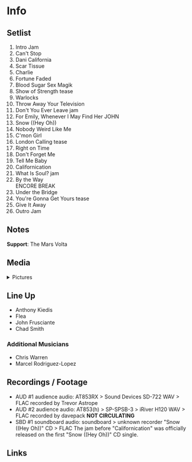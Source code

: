 # Info

## Setlist

1. Intro Jam
2. Can't Stop
3. Dani California
4. Scar Tissue
5. Charlie
6. Fortune Faded
7. Blood Sugar Sex Magik
8. Show of Strength tease
9. Warlocks
10. Throw Away Your Television
11. Don't You Ever Leave jam
12. For Emily, Whenever I May Find Her JOHN
13. Snow ((Hey Oh))
14. Nobody Weird Like Me
15. C'mon Girl
16. London Calling tease
17. Right on Time
18. Don't Forget Me
19. Tell Me Baby
20. Californication
21. What Is Soul? jam
22. By the Way
<br> ENCORE BREAK
23. Under the Bridge
24. You're Gonna Get Yours tease
25. Give It Away
26. Outro Jam

## Notes

**Support**: The Mars Volta

## Media 

<details>
  <summary>Pictures</summary>
  <!--<img alt="Setlist" title="Setlist" src="_.jpg" height="200" />
  <img alt="Flyer" title="Flyer" src="_.jpg" height="200" />
  <img alt="Clipper" title="Clipper" src="_.jpg" height="200" />
  <img alt="Ticket" title="Ticket" src="_.jpg" height="200" />
  -->
</details>

## Line Up

* Anthony Kiedis
* Flea
* John Frusciante
* Chad Smith

### Additional Musicians

* Chris Warren  
* Marcel Rodriguez-Lopez

## Recordings / Footage

* AUD #1 audience audio: AT853RX > Sound Devices SD-722 WAV > FLAC recorded by Trevor Astrope  
* AUD #2 audience audio: AT853(h) > SP-SPSB-3 > iRiver H120 WAV > FLAC recorded by davepack **NOT CIRCULATING**
* SBD #1 soundboard audio: soundboard > unknown recorder "Snow ((Hey Oh))" CD > FLAC The jam before "Californication" was officially released on the first "Snow ((Hey Oh))" CD single.

## Links